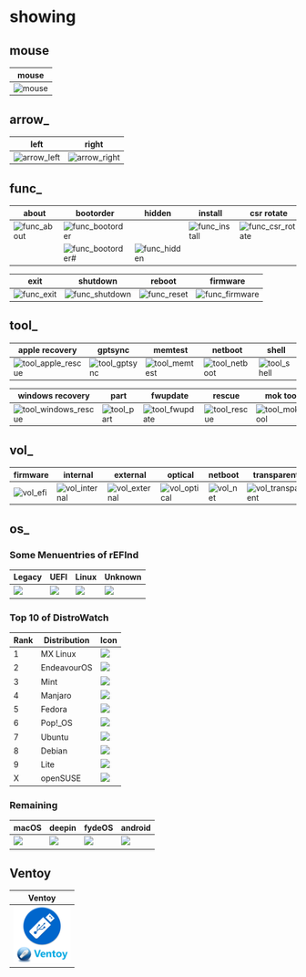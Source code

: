 # showing

## mouse
|mouse|
|--|
|![mouse](mouse.png)|

## arrow_
left|right
--|--
![arrow_left](arrow_left.png)|![arrow_right](arrow_right.png)

## func_
about|bootorder|hidden|install|csr rotate
--|--|--|--|--
![func_about](func_about.png)|![func_bootorder](func_bootorder.png)| |![func_install](func_install.png)|![func_csr_rotate](func_csr_rotate.png)
| |![func_bootorder#](func_bootorder1.png)|![func_hidden](func_hidden.png)| | |

exit|shutdown|reboot|firmware
--|--|--|--
![func_exit](func_exit.png)|![func_shutdown](func_shutdown.png)|![func_reset](func_reset.png)|![func_firmware](func_firmware.png)

## tool_
apple recovery|gptsync|memtest|netboot|shell
--|--|--|--|--
![tool_apple_rescue](tool_apple_rescue.png)|![tool_gptsync](tool_gptsync.png)|![tool_memtest](tool_memtest.png)|![tool_netboot](tool_netboot.png)|![tool_shell](tool_shell.png)

windows recovery|part|fwupdate|rescue|mok tool
--|--|--|--|--
![tool_windows_rescue](tool_windows_rescue.png)|![tool_part](tool_part.png)|![tool_fwupdate](tool_fwupdate.png)|![tool_rescue](tool_rescue.png)|![tool_mok_tool](tool_mok_tool.png)

## vol_
firmware|internal|external|optical|netboot|transparent
--|--|--|--|--|--
![vol_efi](vol_efi.png)|![vol_internal](vol_internal.png)|![vol_external](vol_external.png)|![vol_optical](vol_optical.png)|![vol_net](vol_net.png)|![vol_transparent](vol_transparent.png)

## os_
### Some Menuentries of rEFInd
Legacy|UEFI|Linux|Unknown
--|--|--|--
<img src="os_legacy.png" width="100px">|<img src="os_uefi.png" width="100px">|<img src="os_linux.png" width="100px">|<img src="os_unknown.png" width="100px">

### Top 10 of DistroWatch
Rank|Distribution|Icon
--|--|--
1|MX Linux|<img src="os_MX.png" width="100px">
2|EndeavourOS|<img src="os_EndeavourOS.png" width="100px">
3|Mint|<img src="os_mint.png" width="100px">
4|Manjaro|<img src="os_manjaro.png" width="100px">
5|Fedora|<img src="os_fedora.png" width="100px">
6|Pop!_OS|<img src="os_pop!.png" width="100px">
7|Ubuntu|<img src="os_ubuntu.png" width="100px">
8|Debian|<img src="os_debian.png" width="100px">
9|Lite|<img src="os_lite.png" width="100px">
X|openSUSE|<img src="os_opensuse.png" width="100px">

### Remaining
macOS|deepin|fydeOS|android
--|--|--|--
<img src="os_mac.png" width="100px">|<img src="os_deepin.png" width="100px">|<img src="os_fydeos.png" width="100px">|<img src="os_android.png" width="100px">

## Ventoy
|Ventoy|
|--|
|<img src="os_VTOYEFI.png" width="100px">|
